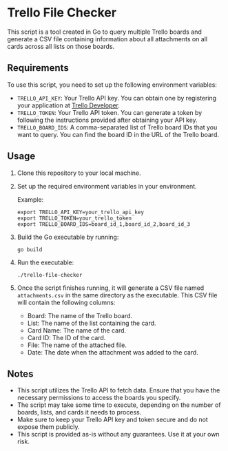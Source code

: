 # Trello File Checker
This script is a tool created in Go to query multiple Trello boards and generate a CSV file containing information about all attachments on all cards across all lists on those boards.

## Requirements

To use this script, you need to set up the following environment variables:

- `TRELLO_API_KEY`: Your Trello API key. You can obtain one by registering your application at [Trello Developer](https://trello.com/app-key).
- `TRELLO_TOKEN`: Your Trello API token. You can generate a token by following the instructions provided after obtaining your API key.
- `TRELLO_BOARD_IDS`: A comma-separated list of Trello board IDs that you want to query. You can find the board ID in the URL of the Trello board.

## Usage

1. Clone this repository to your local machine.

2. Set up the required environment variables in your environment.

   Example:
   ```
   export TRELLO_API_KEY=your_trello_api_key
   export TRELLO_TOKEN=your_trello_token
   export TRELLO_BOARD_IDS=board_id_1,board_id_2,board_id_3
   ```

3. Build the Go executable by running:
   ```
   go build
   ```

4. Run the executable:
   ```
   ./trello-file-checker
   ```

5. Once the script finishes running, it will generate a CSV file named `attachments.csv` in the same directory as the executable. This CSV file will contain the following columns:

   - Board: The name of the Trello board.
   - List: The name of the list containing the card.
   - Card Name: The name of the card.
   - Card ID: The ID of the card.
   - File: The name of the attached file.
   - Date: The date when the attachment was added to the card.

## Notes

- This script utilizes the Trello API to fetch data. Ensure that you have the necessary permissions to access the boards you specify.
- The script may take some time to execute, depending on the number of boards, lists, and cards it needs to process.
- Make sure to keep your Trello API key and token secure and do not expose them publicly.
- This script is provided as-is without any guarantees. Use it at your own risk.
